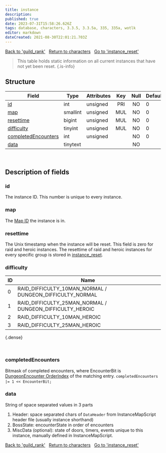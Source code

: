 ```yaml
---
title: instance
description:
published: true
date: 2023-07-31T15:58:26.626Z
tags: database, characters, 3.3.5, 3.3.5a, 335, 335a, wotlk
editor: markdown
dateCreated: 2021-08-30T22:01:21.703Z
---
```


<a href="https://trinitycore.info/en/database/335/characters/guild_rank" class="mt-5 v-btn v-btn--depressed v-btn--flat v-btn--outlined theme--light v-size--default darkblue--text text--lighten-3"><span class="v-btn__content"><i aria-hidden="true" class="v-icon notranslate v-icon--left mdi mdi-arrow-left theme--light"></i><span>Back to 'guild_rank'</span></span></a>&nbsp;&nbsp;&nbsp;<a href="https://trinitycore.info/en/database/335/characters/home" class="mt-5 v-btn v-btn--depressed v-btn--flat v-btn--outlined theme--light v-size--default darkblue--text text--lighten-3"><span class="v-btn__content"><i aria-hidden="true" class="v-icon notranslate v-icon--left mdi mdi-home-outline theme--light"></i><span>Return to characters</span></span></a>&nbsp;&nbsp;&nbsp;<a href="https://trinitycore.info/en/database/335/characters/instance_reset" class="mt-5 v-btn v-btn--depressed v-btn--flat v-btn--outlined theme--light v-size--default darkblue--text text--lighten-3"><span class="v-btn__content"><span>Go to 'instance_reset'</span><i aria-hidden="true" class="v-icon notranslate v-icon--right mdi mdi-arrow-right theme--light"></i></span></a>

> This table holds static information on all current instances that have not yet been reset.
{.is-info}


## Structure

| Field | Type | Attributes | Key | Null | Default | Extra | Comment |
| --- | --- | --- | :---: | :---: | --- | --- | --- |
| [id](#id) | int | unsigned | PRI | NO | 0 |  |  |
| [map](#map) | smallint | unsigned | MUL | NO | 0 |  |  |
| [resettime](#resettime) | bigint | unsigned | MUL | NO | 0 |  |  |
| [difficulty](#difficulty) | tinyint | unsigned | MUL | NO | 0 |  |  |
| [completedEncounters](#completedencounters) | int | unsigned |  | NO | 0 |  |  |
| [data](#data) | tinytext |  |  | NO |  |  |  |
&nbsp;
## Description of fields

### id
The instance ID. This number is unique to every instance.
&nbsp;

### map
The [Map ID](/files/DBC/335/map#id) the instance is in.
&nbsp;

### resettime
The Unix timestamp when the instance will be reset. This field is zero for raid and heroic instances.
The resettime of raid and heroic instances for every specific group is stored in [instance_reset](../characters/instance_reset).
&nbsp;

### difficulty
| ID | Name |
|----|------|
| 0 | RAID_DIFFICULTY_10MAN_NORMAL / DUNGEON_DIFFICULTY_NORMAL |
| 1 | RAID_DIFFICULTY_25MAN_NORMAL / DUNGEON_DIFFICULTY_HEROIC |
| 2 | RAID_DIFFICULTY_10MAN_HEROIC |
| 3 | RAID_DIFFICULTY_25MAN_HEROIC |
{.dense}

&nbsp;

### completedEncounters
Bitmask of completed encounters, where EncounterBit is [DungeonEncounter OrderIndex](/files/DBC/335/dungeonencounter#orderindex) of the matching entry.
`completedEncounters |= 1 << EncounterBit;`
&nbsp;

### data
String of space separated values in 3 parts
1. Header: space separated chars of `DataHeader` from InstanceMapScript header file (usually instance shorthand)
2. BossState: encounterState in order of encounters
3. MiscData (optional): state of doors, timers, events unique to this instance, manually defined in InstanceMapScript.
&nbsp;

<a href="https://trinitycore.info/en/database/335/characters/guild_rank" class="mt-5 v-btn v-btn--depressed v-btn--flat v-btn--outlined theme--light v-size--default darkblue--text text--lighten-3"><span class="v-btn__content"><i aria-hidden="true" class="v-icon notranslate v-icon--left mdi mdi-arrow-left theme--light"></i><span>Back to 'guild_rank'</span></span></a>&nbsp;&nbsp;&nbsp;<a href="https://trinitycore.info/en/database/335/characters/home" class="mt-5 v-btn v-btn--depressed v-btn--flat v-btn--outlined theme--light v-size--default darkblue--text text--lighten-3"><span class="v-btn__content"><i aria-hidden="true" class="v-icon notranslate v-icon--left mdi mdi-home-outline theme--light"></i><span>Return to characters</span></span></a>&nbsp;&nbsp;&nbsp;<a href="https://trinitycore.info/en/database/335/characters/instance_reset" class="mt-5 v-btn v-btn--depressed v-btn--flat v-btn--outlined theme--light v-size--default darkblue--text text--lighten-3"><span class="v-btn__content"><span>Go to 'instance_reset'</span><i aria-hidden="true" class="v-icon notranslate v-icon--right mdi mdi-arrow-right theme--light"></i></span></a>

